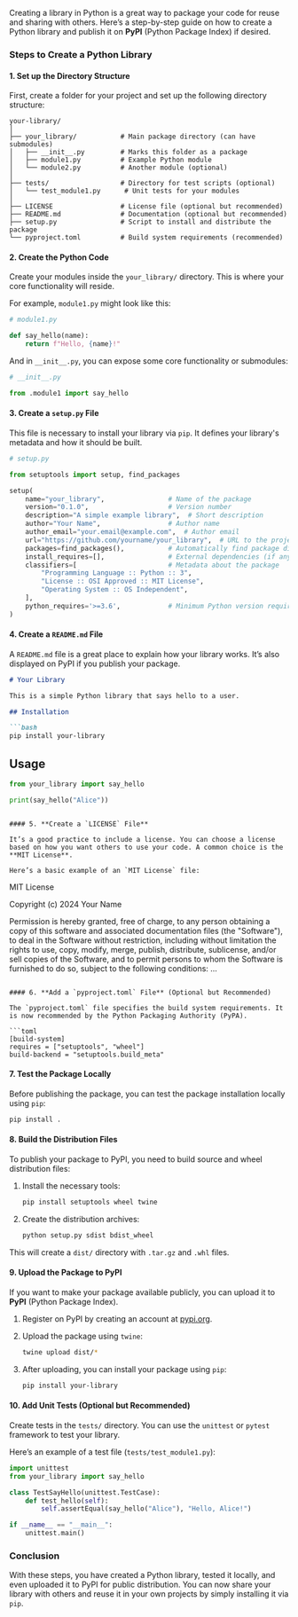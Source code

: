 Creating a library in Python is a great way to package your code for reuse and sharing with others. Here’s a step-by-step guide on how to create a Python library and publish it on **PyPI** (Python Package Index) if desired.

### Steps to Create a Python Library

#### 1. **Set up the Directory Structure**
First, create a folder for your project and set up the following directory structure:

```
your-library/
│
├── your_library/           # Main package directory (can have submodules)
│   ├── __init__.py         # Marks this folder as a package
│   ├── module1.py          # Example Python module
│   └── module2.py          # Another module (optional)
│
├── tests/                  # Directory for test scripts (optional)
│   └── test_module1.py      # Unit tests for your modules
│
├── LICENSE                 # License file (optional but recommended)
├── README.md               # Documentation (optional but recommended)
├── setup.py                # Script to install and distribute the package
└── pyproject.toml          # Build system requirements (recommended)
```

#### 2. **Create the Python Code**

Create your modules inside the `your_library/` directory. This is where your core functionality will reside.

For example, `module1.py` might look like this:

```python
# module1.py

def say_hello(name):
    return f"Hello, {name}!"
```

And in `__init__.py`, you can expose some core functionality or submodules:

```python
# __init__.py

from .module1 import say_hello
```

#### 3. **Create a `setup.py` File**

This file is necessary to install your library via `pip`. It defines your library's metadata and how it should be built.

```python
# setup.py

from setuptools import setup, find_packages

setup(
    name="your_library",                # Name of the package
    version="0.1.0",                    # Version number
    description="A simple example library",  # Short description
    author="Your Name",                 # Author name
    author_email="your.email@example.com",  # Author email
    url="https://github.com/yourname/your_library",  # URL to the project
    packages=find_packages(),           # Automatically find package directories
    install_requires=[],                # External dependencies (if any)
    classifiers=[                       # Metadata about the package
        "Programming Language :: Python :: 3",
        "License :: OSI Approved :: MIT License",
        "Operating System :: OS Independent",
    ],
    python_requires='>=3.6',            # Minimum Python version requirement
)
```

#### 4. **Create a `README.md` File**

A `README.md` file is a great place to explain how your library works. It’s also displayed on PyPI if you publish your package.

```markdown
# Your Library

This is a simple Python library that says hello to a user.

## Installation

```bash
pip install your-library
```

## Usage

```python
from your_library import say_hello

print(say_hello("Alice"))
```
```

#### 5. **Create a `LICENSE` File**

It’s a good practice to include a license. You can choose a license based on how you want others to use your code. A common choice is the **MIT License**.

Here’s a basic example of an `MIT License` file:

```
MIT License

Copyright (c) 2024 Your Name

Permission is hereby granted, free of charge, to any person obtaining a copy
of this software and associated documentation files (the "Software"), to deal
in the Software without restriction, including without limitation the rights
to use, copy, modify, merge, publish, distribute, sublicense, and/or sell
copies of the Software, and to permit persons to whom the Software is
furnished to do so, subject to the following conditions:
...
```

#### 6. **Add a `pyproject.toml` File** (Optional but Recommended)

The `pyproject.toml` file specifies the build system requirements. It is now recommended by the Python Packaging Authority (PyPA).

```toml
[build-system]
requires = ["setuptools", "wheel"]
build-backend = "setuptools.build_meta"
```

#### 7. **Test the Package Locally**

Before publishing the package, you can test the package installation locally using `pip`:

```bash
pip install .
```

#### 8. **Build the Distribution Files**

To publish your package to PyPI, you need to build source and wheel distribution files:

1. Install the necessary tools:
   ```bash
   pip install setuptools wheel twine
   ```

2. Create the distribution archives:
   ```bash
   python setup.py sdist bdist_wheel
   ```

This will create a `dist/` directory with `.tar.gz` and `.whl` files.

#### 9. **Upload the Package to PyPI**

If you want to make your package available publicly, you can upload it to **PyPI** (Python Package Index).

1. Register on PyPI by creating an account at [pypi.org](https://pypi.org/).
   
2. Upload the package using `twine`:

   ```bash
   twine upload dist/*
   ```

3. After uploading, you can install your package using `pip`:
   ```bash
   pip install your-library
   ```

#### 10. **Add Unit Tests (Optional but Recommended)**

Create tests in the `tests/` directory. You can use the `unittest` or `pytest` framework to test your library.

Here’s an example of a test file (`tests/test_module1.py`):

```python
import unittest
from your_library import say_hello

class TestSayHello(unittest.TestCase):
    def test_hello(self):
        self.assertEqual(say_hello("Alice"), "Hello, Alice!")

if __name__ == "__main__":
    unittest.main()
```

### Conclusion

With these steps, you have created a Python library, tested it locally, and even uploaded it to PyPI for public distribution. You can now share your library with others and reuse it in your own projects by simply installing it via `pip`.